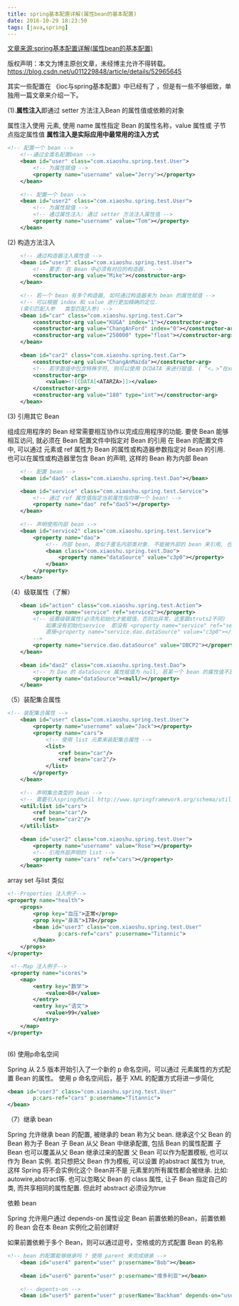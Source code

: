 ```yaml
---
title: spring基本配置详解(属性bean的基本配置)
date: 2016-10-29 18:23:50
tags: [java,spring]
---
```

[文章来源:spring基本配置详解(属性bean的基本配置)](http://blog.csdn.net/u011229848/article/details/52965645)


版权声明：本文为博主原创文章，未经博主允许不得转载。 https://blog.csdn.net/u011229848/article/details/52965645

其实一些配置在 《ioc与spring基本配置》中已经有了 ，但是有一些不够细致，单独用一篇文章来介绍一下。

(1).**属性注入**即通过 setter 方法注入Bean 的属性值或依赖的对象

属性注入使用 <property> 元素, 使用 name 属性指定 Bean 的属性名称，value 属性或 <value> 子节点指定属性值
**属性注入是实际应用中最常用的注入方式**
```xml
<!-- 配置一个 bean -->
    <!--通过全类名配置bean -->
	<bean id="user" class="com.xiaoshu.spring.test.User">
		<!-- 为属性赋值 -->
		<property name="username" value="Jerry"></property>
	</bean>
	
	<!-- 配置一个 bean -->
	<bean id="user2" class="com.xiaoshu.spring.test.User">
		<!-- 为属性赋值 -->
		<!-- 通过属性注入: 通过 setter 方法注入属性值 -->
		<property name="username" value="Tom"></property>
	</bean>
```
<!--more-->
(2) 构造方法注入
```xml
    <!-- 通过构造器注入属性值 -->
	<bean id="user3" class="com.xiaoshu.spring.test.User">
		<!-- 要求: 在 Bean 中必须有对应的构造器.  -->
		<constructor-arg value="Mike"></constructor-arg>
	</bean>
	
	<!-- 若一个 bean 有多个构造器, 如何通过构造器来为 bean 的属性赋值 -->
	<!-- 可以根据 index 和 value 进行更加精确的定位. 
	(索引匹配入参   类型匹配入参) -->
	<bean id="car" class="com.xiaoshu.spring.test.Car">
		<constructor-arg value="KUGA" index="1"></constructor-arg>
		<constructor-arg value="ChangAnFord" index="0"></constructor-arg>
		<constructor-arg value="250000" type="float"></constructor-arg>
	</bean>
	
	<bean id="car2" class="com.xiaoshu.spring.test.Car">
		<constructor-arg value="ChangAnMazda"></constructor-arg>
		<!-- 若字面值中包含特殊字符, 则可以使用 DCDATA 来进行赋值. ( “<，>”在xml里面是特殊符号 ) -->
		<constructor-arg>
			<value><![CDATA[<ATARZA>]]></value>
		</constructor-arg>
		<constructor-arg value="180" type="int"></constructor-arg>
	</bean>
```

(3) 引用其它 Bean

组成应用程序的 Bean 经常需要相互协作以完成应用程序的功能. 要使 Bean 能够相互访问, 就必须在 Bean 配置文件中指定对 Bean 的引用
在 Bean 的配置文件中, 可以通过 <ref> 元素或 ref 属性为 Bean 的属性或构造器参数指定对 Bean 的引用.
也可以在属性或构造器里包含 Bean 的声明, 这样的 Bean 称为内部 Bean
```xml
	<!-- 配置 bean -->
	<bean id="dao5" class="com.xiaoshu.spring.test.Dao"></bean>

	<bean id="service" class="com.xiaoshu.spring.test.Service">
		<!-- 通过 ref 属性值指定当前属性指向哪一个 bean! -->
		<property name="dao" ref="dao5"></property>
	</bean>
	
	<!-- 声明使用内部 bean -->
	<bean id="service2" class="com.xiaoshu.spring.test.Service">
		<property name="dao">
			<!-- 内部 bean, 类似于匿名内部类对象. 不能被外部的 bean 来引用, 也没有必要设置 id 属性 -->
			<bean class="com.xiaoshu.spring.test.Dao">
				<property name="dataSource" value="c3p0"></property>
			</bean>
		</property>
	</bean>
```
（4）级联属性（了解）

```xml
    <bean id="action" class="com.xiaoshu.spring.test.Action">
		<property name="service" ref="service2"></property>
		<!-- 设置级联属性(必须先初始化才能赋值，否则出异常，这里跟struts2不同) 
			如果没有初始化service  即没有 <property name="service" ref="service2"></property>
			直接<property name="service.dao.dataSource" value="c3p0"></property>将出异常
		-->
		<property name="service.dao.dataSource" value="DBCP2"></property>
	</bean>
	
	<bean id="dao2" class="com.xiaoshu.spring.test.Dao">
		<!-- 为 Dao 的 dataSource 属性赋值为 null, 若某一个 bean 的属性值不是 null, 使用时需要为其设置为 null(了解) -->
		<property name="dataSource"><null/></property>
	</bean>
```
（5）装配集合属性
```xml
<!-- 装配集合属性 -->
	<bean id="user" class="com.xiaoshu.spring.test.User">
		<property name="username" value="Jack"></property>
		<property name="cars">
			<!-- 使用 list 元素来装配集合属性 -->
			<list>
				<ref bean="car"/>
				<ref bean="car2"/>
			</list>
		</property>
	</bean>
	
	<!-- 声明集合类型的 bean -->
	<!-- 需要引入spring的util http://www.springframework.org/schema/util/spring-util-4.0.xsd" -->
	<util:list id="cars">
		<ref bean="car"/>
		<ref bean="car2"/>
	</util:list>
	
	<bean id="user2" class="com.xiaoshu.spring.test.User">
		<property name="username" value="Rose"></property>
		<!-- 引用外部声明的 list -->
		<property name="cars" ref="cars"></property>
	</bean>
```
array set 与list 类似
```xml
<!--Properties 注入例子-->
<property name="health">
    <props>
        <prop key="血压">正常</prop>
        <prop key="身高">178</prop>
        <bean id="user3" class="com.xiaoshu.spring.test.User"
        		p:cars-ref="cars" p:username="Titannic">
        </bean>
    </props>
</property>

 <!--Map 注入例子-->
 <property name="scores">
    <map>
        <entry key="数学">
            <value>88</value>
        </entry>
        <entry key="语文">
            <value>99</value>
        </entry>
    </map>
</property>
    
```
(6) 使用p命名空间

Spring 从 2.5 版本开始引入了一个新的 p 命名空间，可以通过 <bean> 元素属性的方式配置 Bean 的属性。
使用 p 命名空间后，基于 XML 的配置方式将进一步简化
```xml
<bean id="user3" class="com.xiaoshu.spring.test.User"
		p:cars-ref="cars" p:username="Titannic">
</bean>
```
（7）继承 bean

Spring 允许继承 bean 的配置, 被继承的 bean 称为父 bean. 继承这个父 Bean 的 Bean 称为子 Bean
子 Bean 从父 Bean 中继承配置, 包括 Bean 的属性配置
子 Bean 也可以覆盖从父 Bean 继承过来的配置
父 Bean 可以作为配置模板, 也可以作为 Bean 实例. 若只想把父 Bean 作为模板, 可以设置 <bean> 的abstract 属性为 true, 这样 Spring 将不会实例化这个 Bean并不是 <bean> 元素里的所有属性都会被继承. 比如: autowire,abstract等.
也可以忽略父 Bean 的 class 属性, 让子 Bean 指定自己的类, 而共享相同的属性配置. 但此时 abstract 必须设为true

依赖 bean

Spring 允许用户通过 depends-on 属性设定 Bean 前置依赖的Bean，前置依赖的 Bean 会在本 Bean 实例化之前创建好

如果前置依赖于多个 Bean，则可以通过逗号，空格或的方式配置 Bean 的名称

```xml
<!-- bean 的配置能够继承吗 ? 使用 parent 来完成继承 -->	
	<bean id="user4" parent="user" p:username="Bob"></bean>
	
	<bean id="user6" parent="user" p:username="维多利亚"></bean>
	
	<!-- depents-on -->	
	<bean id="user5" parent="user" p:userName="Backham" depends-on="user6"></bean>
```